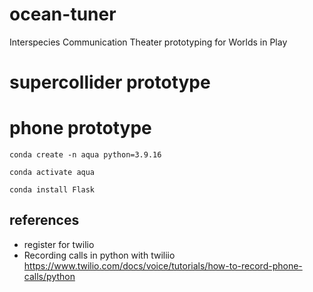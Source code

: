 # ocean-tuner
Interspecies Communication Theater prototyping for Worlds in Play

# supercollider prototype

# phone prototype

```
conda create -n aqua python=3.9.16
```

```
conda activate aqua
```

```
conda install Flask
```

## references
- register for twilio
- Recording calls in python with twiliio https://www.twilio.com/docs/voice/tutorials/how-to-record-phone-calls/python
